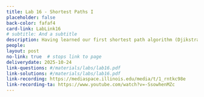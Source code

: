 ```yaml
---
title: Lab 16 - Shortest Paths I
placeholder: false
back-color: fafaf4
card-link: LabLink16
# subtitle: And a subtitle
description: Having learned our first shortest path algorithm (Djikstra's) we'll discuss the shortest path problem in a variety of contexts.
people:
layout: post
no-link: true  # stops link to page 
deliverydate: 2025-10-24
link-questions: #/materials/labs/lab16.pdf
link-solutions: #/materials/labs/lab16.pdf
link-recording: https://mediaspace.illinois.edu/media/t/1_rntkc98e
link-recording-ta: https://www.youtube.com/watch?v=-SsowhenMZc
---
```










